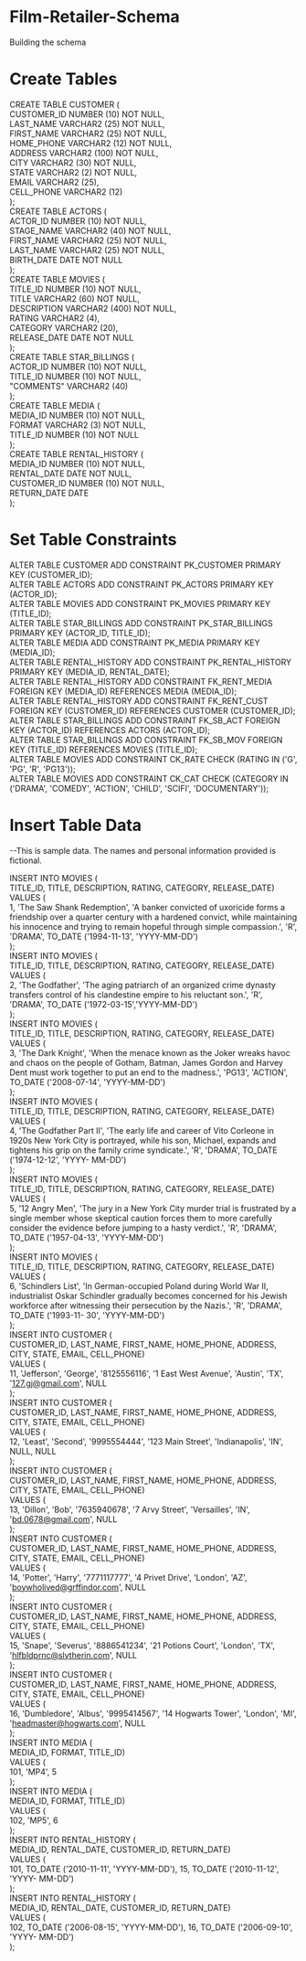 # Film-Retailer-Schema
Building the schema

# Create Tables 

CREATE TABLE CUSTOMER ( <br/>
CUSTOMER_ID NUMBER (10) NOT NULL, <br/>
LAST_NAME VARCHAR2 (25) NOT NULL, <br/>
FIRST_NAME VARCHAR2 (25) NOT NULL, <br/>
HOME_PHONE VARCHAR2 (12) NOT NULL, <br/>
ADDRESS VARCHAR2 (100) NOT NULL, <br/>
CITY VARCHAR2 (30) NOT NULL, <br/>
STATE VARCHAR2 (2) NOT NULL, <br/>
EMAIL VARCHAR2 (25), <br/>
CELL_PHONE VARCHAR2 (12) <br/>
); <br/>
CREATE TABLE ACTORS ( <br/>
ACTOR_ID NUMBER (10) NOT NULL, <br/>
STAGE_NAME VARCHAR2 (40) NOT NULL, <br/>
FIRST_NAME VARCHAR2 (25) NOT NULL, <br/>
LAST_NAME VARCHAR2 (25) NOT NULL, <br/>
BIRTH_DATE DATE NOT NULL <br/>
); <br/>
CREATE TABLE MOVIES ( <br/>
TITLE_ID NUMBER (10) NOT NULL, <br/>
TITLE VARCHAR2 (60) NOT NULL, <br/>
DESCRIPTION VARCHAR2 (400) NOT NULL, <br/>
RATING VARCHAR2 (4), <br/>
CATEGORY VARCHAR2 (20), <br/>
RELEASE_DATE DATE NOT NULL <br/>
); <br/>
CREATE TABLE STAR_BILLINGS ( <br/>
ACTOR_ID NUMBER (10) NOT NULL, <br/>
TITLE_ID NUMBER (10) NOT NULL, <br/>
"COMMENTS" VARCHAR2 (40) <br/>
); <br/>
CREATE TABLE MEDIA ( <br/>
MEDIA_ID NUMBER (10) NOT NULL, <br/>
FORMAT VARCHAR2 (3) NOT NULL, <br/>
TITLE_ID NUMBER (10) NOT NULL <br/>
); <br/>
CREATE TABLE RENTAL_HISTORY ( <br/>
MEDIA_ID NUMBER (10) NOT NULL, <br/>
RENTAL_DATE DATE NOT NULL, <br/>
CUSTOMER_ID NUMBER (10) NOT NULL, <br/>
RETURN_DATE DATE <br/>
); <br/>

# Set Table Constraints

ALTER TABLE CUSTOMER ADD CONSTRAINT PK_CUSTOMER PRIMARY KEY (CUSTOMER_ID); <br/>
ALTER TABLE ACTORS ADD CONSTRAINT PK_ACTORS PRIMARY KEY (ACTOR_ID); <br/>
ALTER TABLE MOVIES ADD CONSTRAINT PK_MOVIES PRIMARY KEY (TITLE_ID); <br/>
ALTER TABLE STAR_BILLINGS ADD CONSTRAINT PK_STAR_BILLINGS PRIMARY KEY (ACTOR_ID, TITLE_ID); <br/>
ALTER TABLE MEDIA ADD CONSTRAINT PK_MEDIA PRIMARY KEY (MEDIA_ID); <br/>
ALTER TABLE RENTAL_HISTORY ADD CONSTRAINT PK_RENTAL_HISTORY PRIMARY KEY (MEDIA_ID, RENTAL_DATE); <br/>
ALTER TABLE RENTAL_HISTORY ADD CONSTRAINT FK_RENT_MEDIA FOREIGN KEY (MEDIA_ID) REFERENCES MEDIA (MEDIA_ID); <br/>
ALTER TABLE RENTAL_HISTORY ADD CONSTRAINT FK_RENT_CUST FOREIGN KEY (CUSTOMER_ID) REFERENCES CUSTOMER (CUSTOMER_ID); <br/>
ALTER TABLE STAR_BILLINGS ADD CONSTRAINT FK_SB_ACT FOREIGN KEY (ACTOR_ID) REFERENCES ACTORS (ACTOR_ID); <br/>
ALTER TABLE STAR_BILLINGS ADD CONSTRAINT FK_SB_MOV FOREIGN KEY (TITLE_ID) REFERENCES MOVIES (TITLE_ID); <br/>
ALTER TABLE MOVIES ADD CONSTRAINT CK_RATE CHECK (RATING IN ('G', 'PG', 'R', 'PG13')); <br/>
ALTER TABLE MOVIES ADD CONSTRAINT CK_CAT CHECK (CATEGORY IN ('DRAMA', 'COMEDY', 'ACTION', 'CHILD', 'SCIFI', 'DOCUMENTARY')); <br/>

# Insert Table Data

--This is sample data. The names and personal information provided is fictional.

INSERT INTO MOVIES ( <br/>
TITLE_ID, TITLE, DESCRIPTION, RATING, CATEGORY, RELEASE_DATE) <br/>
VALUES ( <br/>
1, 'The Saw Shank Redemption', 'A banker convicted of uxoricide forms a
friendship over a quarter century with a hardened convict, while maintaining his
innocence and trying to remain hopeful through simple compassion.', 'R', 'DRAMA',
TO_DATE ('1994-11-13', 'YYYY-MM-DD') <br/>
); <br/>
INSERT INTO MOVIES ( <br/>
TITLE_ID, TITLE, DESCRIPTION, RATING, CATEGORY, RELEASE_DATE) <br/>
VALUES ( <br/>
2, 'The Godfather', 'The aging patriarch of an organized crime dynasty
transfers control of his clandestine empire to his reluctant son.', 'R', 'DRAMA',
TO_DATE ('1972-03-15','YYYY-MM-DD') <br/>
); <br/>
INSERT INTO MOVIES ( <br/>
TITLE_ID, TITLE, DESCRIPTION, RATING, CATEGORY, RELEASE_DATE) <br/>
VALUES ( <br/>
3, 'The Dark Knight', 'When the menace known as the Joker wreaks havoc and
chaos on the people of Gotham, Batman, James Gordon and Harvey Dent must work
together to put an end to the madness.', 'PG13', 'ACTION', TO_DATE ('2008-07-14',
'YYYY-MM-DD') <br/>
); <br/>
INSERT INTO MOVIES ( <br/>
TITLE_ID, TITLE, DESCRIPTION, RATING, CATEGORY, RELEASE_DATE) <br/>
VALUES ( <br/>
4, 'The Godfather Part II', 'The early life and career of Vito Corleone in
1920s New York City is portrayed, while his son, Michael, expands and tightens his
grip on the family crime syndicate.', 'R', 'DRAMA', TO_DATE ('1974-12-12', 'YYYY-
MM-DD') <br/>
); <br/>
INSERT INTO MOVIES ( <br/>
TITLE_ID, TITLE, DESCRIPTION, RATING, CATEGORY, RELEASE_DATE) <br/>
VALUES ( <br/>
5, '12 Angry Men', 'The jury in a New York City murder trial is frustrated by
a single member whose skeptical caution forces them to more carefully consider the
evidence before jumping to a hasty verdict.', 'R', 'DRAMA', TO_DATE ('1957-04-13',
'YYYY-MM-DD') <br/>
); <br/>
INSERT INTO MOVIES ( <br/>
TITLE_ID, TITLE, DESCRIPTION, RATING, CATEGORY, RELEASE_DATE) <br/>
VALUES ( <br/>
6, 'Schindlers List', 'In German-occupied Poland during World War II,
industrialist Oskar Schindler gradually becomes concerned for his Jewish workforce
after witnessing their persecution by the Nazis.', 'R', 'DRAMA', TO_DATE ('1993-11-
30', 'YYYY-MM-DD') <br/>
); <br/>
INSERT INTO CUSTOMER ( <br/>
CUSTOMER_ID, LAST_NAME, FIRST_NAME, HOME_PHONE, ADDRESS, CITY, STATE, EMAIL,
CELL_PHONE) <br/>
VALUES ( <br/>
11, 'Jefferson', 'George', '8125556116', '1 East West Avenue', 'Austin',
'TX', '127.gj@gmail.com', NULL <br/>
); <br/>
INSERT INTO CUSTOMER ( <br/>
CUSTOMER_ID, LAST_NAME, FIRST_NAME, HOME_PHONE, ADDRESS, CITY, STATE, EMAIL,
CELL_PHONE) <br/>
VALUES ( <br/>
12, 'Least', 'Second', '9995554444', '123 Main Street', 'Indianapolis', 'IN',
NULL, NULL <br/>
); <br/>
INSERT INTO CUSTOMER ( <br/>
CUSTOMER_ID, LAST_NAME, FIRST_NAME, HOME_PHONE, ADDRESS, CITY, STATE, EMAIL,
CELL_PHONE) <br/>
VALUES ( <br/>
13, 'Dillon', 'Bob', '7635940678', '7 Arvy Street', 'Versailles', 'IN',
'bd.0678@gmail.com', NULL <br/>
); <br/>
INSERT INTO CUSTOMER ( <br/>
CUSTOMER_ID, LAST_NAME, FIRST_NAME, HOME_PHONE, ADDRESS, CITY, STATE, EMAIL,
CELL_PHONE) <br/>
VALUES ( <br/>
14, 'Potter', 'Harry', '7771117777', '4 Privet Drive', 'London', 'AZ',
'boywholived@grffindor.com', NULL <br/>
); <br/>
INSERT INTO CUSTOMER ( <br/>
CUSTOMER_ID, LAST_NAME, FIRST_NAME, HOME_PHONE, ADDRESS, CITY, STATE, EMAIL,
CELL_PHONE) <br/>
VALUES ( <br/>
15, 'Snape', 'Severus', '8886541234', '21 Potions Court', 'London', 'TX',
'hlfbldprnc@slytherin.com', NULL <br/>
); <br/>
INSERT INTO CUSTOMER ( <br/>
CUSTOMER_ID, LAST_NAME, FIRST_NAME, HOME_PHONE, ADDRESS, CITY, STATE, EMAIL,
CELL_PHONE) <br/>
VALUES ( <br/>
16, 'Dumbledore', 'Albus', '9995414567', '14 Hogwarts Tower', 'London', 'MI',
'headmaster@hogwarts.com', NULL <br/>
); <br/>
INSERT INTO MEDIA ( <br/>
MEDIA_ID, FORMAT, TITLE_ID) <br/>
VALUES ( <br/>
101, 'MP4', 5 <br/>
); <br/>
INSERT INTO MEDIA ( <br/>
MEDIA_ID, FORMAT, TITLE_ID) <br/>
VALUES ( <br/>
102, 'MP5', 6 <br/>
); <br/>
INSERT INTO RENTAL_HISTORY ( <br/>
MEDIA_ID, RENTAL_DATE, CUSTOMER_ID, RETURN_DATE) <br/>
VALUES ( <br/>
101, TO_DATE ('2010-11-11', 'YYYY-MM-DD'), 15, TO_DATE ('2010-11-12', 'YYYY-
MM-DD') <br/>
); <br/>
INSERT INTO RENTAL_HISTORY ( <br/>
MEDIA_ID, RENTAL_DATE, CUSTOMER_ID, RETURN_DATE) <br/>
VALUES ( <br/>
102, TO_DATE ('2006-08-15', 'YYYY-MM-DD'), 16, TO_DATE ('2006-09-10', 'YYYY-
MM-DD') <br/>
);
